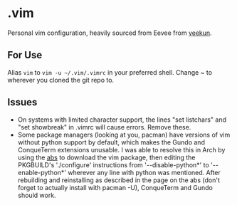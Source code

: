 .vim
==========

Personal vim configuration, heavily sourced from Eevee from [veekun](http://veekun.com).

## For Use
Alias ```vim``` to ```vim -u ~/.vim/.vimrc``` in your preferred shell. Change ~ to wherever you cloned the git repo to.

## Issues
* On systems with limited character support, the lines "set listchars" and "set showbreak" in .vimrc will cause errors. Remove these.
* Some package managers (looking at you, pacman) have versions of vim without python support by default, which makes the Gundo and ConqueTerm extensions unusable. I was able to resolve this in Arch by using the [abs](https://wiki.archlinux.org/index.php/Arch_Build_System) to download the vim package, then editing the PKGBUILD's './configure' instructions from '--disable-python*' to '--enable-python*' wherever any line with python was mentioned. After rebuilding and reinstalling as described in the page on the abs (don't forget to actually install with pacman -U), ConqueTerm and Gundo should work.

